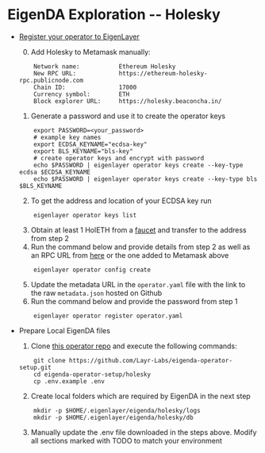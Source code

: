 # EigenDA Exploration -- Holesky

* [Register your operator to EigenLayer](https://github.com/Layr-Labs/eigenlayer-cli/blob/master/README.md)

    0. Add Holesky to Metamask manually:
    ```
        Network name:           Ethereum Holesky
        New RPC URL:            https://ethereum-holesky-rpc.publicnode.com
        Chain ID:               17000
        Currency symbol:        ETH
        Block explorer URL:     https://holesky.beaconcha.in/
    ```
    1. Generate a password and use it to create the operator keys
    ```
        export PASSWORD=<your_password>
        # example key names
        export ECDSA_KEYNAME="ecdsa-key"
        export BLS_KEYNAME="bls-key"
        # create operator keys and encrypt with password
        echo $PASSWORD | eigenlayer operator keys create --key-type ecdsa $ECDSA_KEYNAME
        echo $PASSWORD | eigenlayer operator keys create --key-type bls $BLS_KEYNAME
    ```
    2. To get the address and location of your ECDSA key run 
    ```
        eigenlayer operator keys list
    ```
    3. Obtain at least 1 HolETH from a [faucet](https://docs.eigenlayer.xyz/eigenlayer/restaking-guides/restaking-user-guide/stage-2-testnet/obtaining-testnet-eth-and-liquid-staking-tokens-lsts#obtain-holesky-eth-aka-holeth-via-a-faucet) and transfer to the address from step 2
    4. Run the command below and provide details from step 2 as well as an RPC URL from [here](https://chainlist.org/chain/17000) or the one added to Metamask above
    ```
        eigenlayer operator config create
    ```
    5. Update the metadata URL in the `operator.yaml` file with the link to the raw `metadata.json` hosted on Github
    6. Run the command below and provide the password from step 1
    ```
        eigenlayer operator register operator.yaml
    ```
* Prepare Local EigenDA files
    
    1. Clone [this operator repo](https://github.com/Layr-Labs/eigenda-operator-setup/tree/master/) and execute the following commands:
    ```
        git clone https://github.com/Layr-Labs/eigenda-operator-setup.git
        cd eigenda-operator-setup/holesky
        cp .env.example .env
    ```
    2. Create local folders which are required by EigenDA in the next step
    ```
        mkdir -p $HOME/.eigenlayer/eigenda/holesky/logs
        mkdir -p $HOME/.eigenlayer/eigenda/holesky/db
    ```
    3. Manually update the .env file downloaded in the steps above. Modify all sections marked with TODO to match your environment




